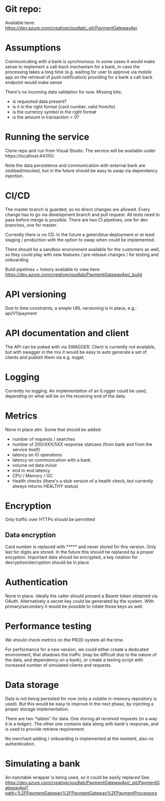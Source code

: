 # Git repo:
Available here: https://dev.azure.com/creativecloudlab/_git/PaymentGatewayApi

# Assumptions
Communicating with a bank is synchronous. In some cases it would make sense to implement a call-back mechanism for a bank, in case the processing takes a long time (e.g. waiting for user to approve via mobile app on the retrieval of push notification) providing for a bank a call-back endpoint would make sense

There's no incoming data validation for now. Missing bits:
- is requested data present?
- is it in the right format (card number, valid from/to)
- is the currency symbol in the right format
- is the amount in transaction > 0?

# Running the service
Clone repo and run from Visual Studio. The service will be available under https://localhost:44310/.

Note the data persistence and communication with external bank are stubbed/mocked, but in the future should be easy to swap via dependency injection.

# CI/CD
The master branch is guarded, so no direct changes are allowed.
Every change has to go via development branch and pull request.
All tests need to pass before merge is possible.
There are two CI pipelines, one for dev branches, one for master.

Currently there is no CD. In the future a green/blue deployment or at least staging / production with the option to swap when could be implemented.

There should be a sandbox environment available for the customers as well, so they could play with new features / pre release changes / for testing and onboarding

Build pipelines + history available to view here: https://dev.azure.com/creativecloudlab/PaymentGatewayApi/_build

# API versioning
Due to time constraints, a simple URL versioning is in place, e.g.: api/V1/payment

# API documentation and client
The API can be poked with via SWAGGER.
Client is currently not available, but with swagger in the mix it would be easy to auto generate a set of clients and publish them via e.g. nuget.

# Logging
Currently no logging.
An implementation of an ILogger could be used, depending on what will be on the receiving end of the data.

# Metrics
None in place atm.
Some  that should be added:
- number of requests / searches
- number of 200/4XX/5XX response statuses (from bank and from the service itself)
- latency on IO operations
- latency on communication with a bank
- volume od data in/out
- end to end latency
- CPU / Memory / GC
- Health checks (there's a stub version of a health check, but currently always returns HEALTHY status)

# Encryption
Only traffic over HTTPs should be permitted

## Data encryption
Card number is replaced with ***** and never stored for this version. Only last for digits are stored. In the future this should be replaced by a proper encyption. Important data should be encrypted, a key rotation for decryption/decryption should be in place

# Authentication
None in place. Ideally the caller should present a Bearer token obtained via OAuth. Alternatively a secret key could be generated by the system. With primary/secondary it would be possible to rotate those keys as well.

# Performance testing
We should check metrics on the PROD system all the time.

For performance for a new version, we could either create a dedicated environment, that shadows the traffic (may be difficult due to the nature of the data, and dependency on a bank), or create a testing script with increased number of simulated clients and requests.

# Data storage
Data is not being persisted for now (only a volatile in-memory repository is used). But this would be easy to improve in the next phase, by injecting a proper storage implementation.

There are two "tables" for data. One storing all received requests (in a way it is a ledger).
The other one contains data along with bank's response, and is used to provide retrieve requirement.

No merchant adding / onboarding is implemented at the moment, also no authentication.

# Simulating a bank
An injectable wrapper is being used, so it could be easily replaced
See: https://dev.azure.com/creativecloudlab/PaymentGatewayApi/_git/PaymentGatewayApi?path=%2FPaymentGateway%2FPaymentGateway%2FPaymentProcessors